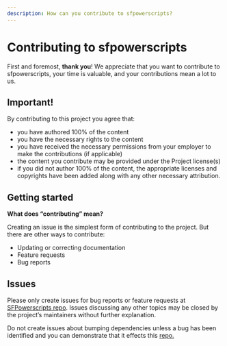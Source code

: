 ```yaml
---
description: How can you contribute to sfpowerscripts?
---
```


# Contributing to sfpowerscripts

First and foremost, **thank you**! We appreciate that you want to contribute to sfpowerscripts, your time is valuable, and your contributions mean a lot to us.

## Important! <a id="important"></a>

By contributing to this project you agree that:

* you have authored 100% of the content
* you have the necessary rights to the content
* you have received the necessary permissions from your employer to make the contributions \(if applicable\)
* the content you contribute may be provided under the Project license\(s\)
* if you did not author 100% of the content, the appropriate licenses and copyrights have been added along with any other necessary attribution.

## Getting started <a id="getting-started"></a>

**What does “contributing” mean?**

Creating an issue is the simplest form of contributing to the project. But there are other ways to contribute:

* Updating or correcting documentation
* Feature requests
* Bug reports

## Issues <a id="issues"></a>

Please only create issues for bug reports or feature requests at [SFPowerscripts repo](https://github.com/azlamsalam/sfpowerscripts). Issues discussing any other topics may be closed by the project’s maintainers without further explanation.

Do not create issues about bumping dependencies unless a bug has been identified and you can demonstrate that it effects this [repo.](https://github.com/azlamsalam/sfpowerscripts)

